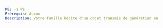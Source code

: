 ```yaml
---
PE: -1 PE
Prérequis: Aucun
Description: Votre famille hérite d'un objet transmis de génération en génération. Tirez un artefact.
---
```

